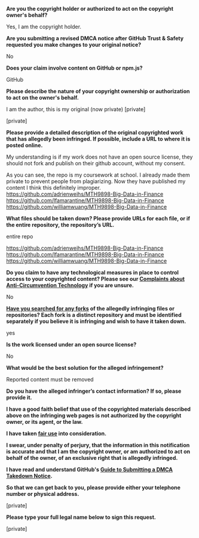 **Are you the copyright holder or authorized to act on the copyright owner's behalf?**

Yes, I am the copyright holder.

**Are you submitting a revised DMCA notice after GitHub Trust & Safety requested you make changes to your original notice?**

No

**Does your claim involve content on GitHub or npm.js?**

GitHub

**Please describe the nature of your copyright ownership or authorization to act on the owner's behalf.**

I am the author, this is my original (now private) [private]  

[private]

**Please provide a detailed description of the original copyrighted work that has allegedly been infringed. If possible, include a URL to where it is posted online.**

My understanding is if my work does not have an open source license, they should not fork and publish on their github account, without my consent.

As you can see, the repo is my coursework at school. I already made them private to prevent people from plagiarizing. Now they have published my content I think this definitely improper.  
https://github.com/adrienweihs/MTH9898-Big-Data-in-Finance  
https://github.com/lfamarantine/MTH9898-Big-Data-in-Finance  
https://github.com/williamwuang/MTH9898-Big-Data-in-Finance  

**What files should be taken down? Please provide URLs for each file, or if the entire repository, the repository’s URL.**

entire repo

https://github.com/adrienweihs/MTH9898-Big-Data-in-Finance  
https://github.com/lfamarantine/MTH9898-Big-Data-in-Finance  
https://github.com/williamwuang/MTH9898-Big-Data-in-Finance  

**Do you claim to have any technological measures in place to control access to your copyrighted content? Please see our <a href="https://docs.github.com/articles/guide-to-submitting-a-dmca-takedown-notice#complaints-about-anti-circumvention-technology">Complaints about Anti-Circumvention Technology</a> if you are unsure.**

No

**<a href="https://docs.github.com/articles/dmca-takedown-policy#b-what-about-forks-or-whats-a-fork">Have you searched for any forks</a> of the allegedly infringing files or repositories? Each fork is a distinct repository and must be identified separately if you believe it is infringing and wish to have it taken down.**

yes

**Is the work licensed under an open source license?**

No

**What would be the best solution for the alleged infringement?**

Reported content must be removed

**Do you have the alleged infringer’s contact information? If so, please provide it.**

**I have a good faith belief that use of the copyrighted materials described above on the infringing web pages is not authorized by the copyright owner, or its agent, or the law.**

**I have taken <a href="https://www.lumendatabase.org/topics/22">fair use</a> into consideration.**

**I swear, under penalty of perjury, that the information in this notification is accurate and that I am the copyright owner, or am authorized to act on behalf of the owner, of an exclusive right that is allegedly infringed.**

**I have read and understand GitHub's <a href="https://docs.github.com/articles/guide-to-submitting-a-dmca-takedown-notice/">Guide to Submitting a DMCA Takedown Notice</a>.**

**So that we can get back to you, please provide either your telephone number or physical address.**

[private]

**Please type your full legal name below to sign this request.**

[private]
